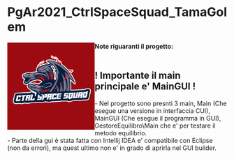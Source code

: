 # PgAr2021_CtrlSpaceSquad_TamaGolem
<p>
  <img alt="Image" title="icon" src="Altro/Logo CTRL_SPACE_SQUAD.jpeg" width="200" height="200" align="left"/>
  <b> Note riguaranti il progetto: </b> <br><br>
  <h2>! Importante il main principale e' MainGUI !</h2>
   - Nel progetto sono presnti 3 main, Main (Che esegue una versione in interfaccia CUI), MainGUI (Che esegue il programma in GUI), GestoreEquilibro\Main che e' per testare il metodo equilibrio.<br>
   - Parte della gui è stata fatta con Intellij IDEA e' compatibile con Eclipse (non da errori), ma quest ultimo non e' in grado di aprirla nel GUI builder.<br>
</p>
